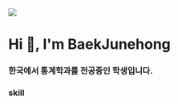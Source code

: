 <img src="https://capsule-render.vercel.app/api?type=Waving&color=F7EFE9&height=200&section=header&text=Baek%20Junehong%20GihHub&fontSize=50" />

<h1 align="left">Hi 👋, I'm BaekJunehong</h1>
<h3 align="left">한국에서 통계학과를 전공중인 학생입니다.</h3>



<h3 align="left">skill</h3>
<p align="left"><img src="https://img.shields.io/badge/TypeScript-3178C6?style=flat&logo=TypeScript&logoColor=white"/>
</p>
